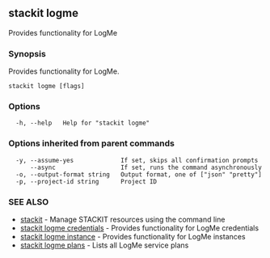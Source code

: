 ## stackit logme

Provides functionality for LogMe

### Synopsis

Provides functionality for LogMe.

```
stackit logme [flags]
```

### Options

```
  -h, --help   Help for "stackit logme"
```

### Options inherited from parent commands

```
  -y, --assume-yes             If set, skips all confirmation prompts
      --async                  If set, runs the command asynchronously
  -o, --output-format string   Output format, one of ["json" "pretty"]
  -p, --project-id string      Project ID
```

### SEE ALSO

* [stackit](./stackit.md)	 - Manage STACKIT resources using the command line
* [stackit logme credentials](./stackit_logme_credentials.md)	 - Provides functionality for LogMe credentials
* [stackit logme instance](./stackit_logme_instance.md)	 - Provides functionality for LogMe instances
* [stackit logme plans](./stackit_logme_plans.md)	 - Lists all LogMe service plans

